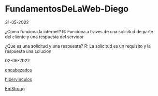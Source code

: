 # FundamentosDeLaWeb-Diego

31-05-2022

¿Como funciona la internet?
R: Funciona a traves de una solicitud de parte del cliente y una respuesta del servidor

¿Que es una solicitud y una respuesta?
R: La solicitud es un requisito y la respuesta una solucion 

02-06-2022

<a href="encabezados.html">encabezados</a>

<a href="hipervinculos.html">hipervinculos</a>

<a href="EmStrong.html">EmStrong</a>